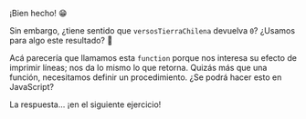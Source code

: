 ¡Bien hecho! :grin:

Sin embargo, ¿tiene sentido que `versosTierraChilena` devuelva `0`? ¿Usamos para algo este resultado? :thought_balloon:

Acá parecería que llamamos esta `function` porque nos interesa su efecto de imprimir líneas; nos da lo mismo lo que retorna. Quizás más que una función, necesitamos definir un procedimiento. ¿Se podrá hacer esto en JavaScript?

La respuesta... ¡en el siguiente ejercicio!